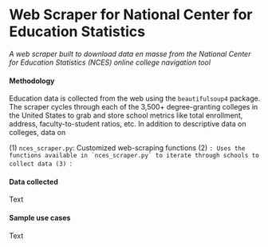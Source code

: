 # Web Scraper for National Center for Education Statistics
*A web scraper built to download data en masse from the National Center for Education Statistics (NCES) online college navigation tool*

#### Methodology
Education data is collected from the web using the `beautifulsoup4` package. The scraper cycles through each of the 3,500+ degree-granting colleges in the United States to grab and store school metrics like total enrollment, address, faculty-to-student ratios, etc. In addition to descriptive data on colleges, data on 

(1) `nces_scraper.py`: Customized web-scraping functions
(2) ``: Uses the functions available in `nces_scraper.py` to iterate through schools to collect data
(3) ``:

#### Data collected
Text

#### Sample use cases
Text
